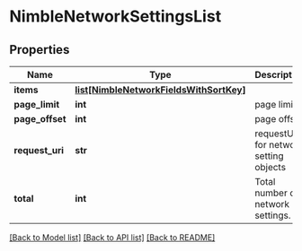 # NimbleNetworkSettingsList

## Properties
Name | Type | Description | Notes
------------ | ------------- | ------------- | -------------
**items** | [**list[NimbleNetworkFieldsWithSortKey]**](NimbleNetworkFieldsWithSortKey.md) |  | [optional] 
**page_limit** | **int** | page limit | [optional] 
**page_offset** | **int** | page offset | [optional] 
**request_uri** | **str** | requestUri for network setting objects | [optional] 
**total** | **int** | Total number of network settings. | [optional] 

[[Back to Model list]](../README.md#documentation-for-models) [[Back to API list]](../README.md#documentation-for-api-endpoints) [[Back to README]](../README.md)


